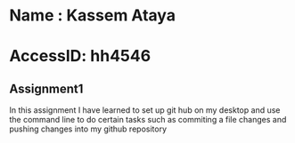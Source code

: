 # Name : Kassem Ataya
# AccessID: hh4546
## Assignment1

In this assignment I have learned to set up git hub on 
my desktop and use the command line to do certain 
tasks such as commiting a file changes and pushing changes into my github repository
